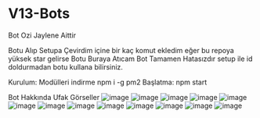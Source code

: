 # V13-Bots

Bot Ozi Jaylene Aittir

Botu Alıp Setupa Çevirdim içine bir kaç komut ekledim eğer bu repoya yüksek star gelirse Botu Buraya Atıcam
Bot Tamamen Hatasızdır setup ile id doldurmadan botu kullana bilirsiniz.

Kurulum: Modülleri indirme npm i -g pm2 Başlatma: npm start

Bot Hakkında Ufak Görseller
![image](https://cdn.discordapp.com/attachments/1018742179046363157/1034722193193586698/setup_kurulum.png)
![image](https://cdn.discordapp.com/attachments/1018742179046363157/1034722602951905340/kurulum_liste.png)
![image](https://cdn.discordapp.com/attachments/1018742179046363157/1034723015663038495/setup.png)
![image](https://cdn.discordapp.com/attachments/1018742179046363157/1037672431294349342/image_2.png)
![image](https://cdn.discordapp.com/attachments/1018742179046363157/1037672431600553984/image_1.png)
![image](https://cdn.discordapp.com/attachments/1018742179046363157/1038203093931806810/sustur.png)
![image](https://cdn.discordapp.com/attachments/1018742179046363157/1038203093575278682/susturmenu.png)
![image](https://cdn.discordapp.com/attachments/1018742179046363157/1038473990441816155/karantina.png)
![image](https://cdn.discordapp.com/attachments/1018742179046363157/1038473064939270206/jailmenu.png)
![image](https://cdn.discordapp.com/attachments/1018742179046363157/1038473990177562664/unkarantina.png)
![image](https://cdn.discordapp.com/attachments/1018742179046363157/1038473989644894208/unkarantinacikart.png)
![image](https://cdn.discordapp.com/attachments/1025465436302737509/1040359544452300850/Adsz.png)
![image](https://cdn.discordapp.com/attachments/1041540064674590840/1043523527430635591/ystats.png)
